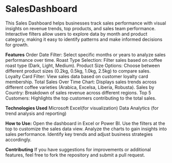 # SalesDashboard
This Sales Dashboard helps businesses track sales performance with visual insights on revenue trends, top products, and sales team performance. Interactive filters allow users to explore data by month and product category, making it easy to identify patterns and make informed decisions for growth.

**Features**
Order Date Filter: Select specific months or years to analyze sales performance over time.
Roast Type Selection: Filter sales based on coffee roast type (Dark, Light, Medium).
Product Size Options: Choose between different product sizes (0.2kg, 0.5kg, 1.0kg, 2.5kg) to compare sales.
Loyalty Card Filter: View sales data based on customer loyalty card membership.
Total Sales Over Time Chart: Displays sales trends across different coffee varieties (Arabica, Excelsa, Liberia, Robusta).
Sales by Country: Breakdown of sales revenue across different regions.
Top 5 Customers: Highlights the top customers contributing to the total sales.

**Technologies Used**
Microsoft Excel(for visualization)
Data Analytics (for trend analysis and reporting)

**How to Use:**
Open the dashboard in Excel or Power BI.
Use the filters at the top to customize the sales data view.
Analyze the charts to gain insights into sales performance.
Identify key trends and adjust business strategies accordingly.

**Contributing**
If you have suggestions for improvements or additional features, feel free to fork the repository and submit a pull request.
